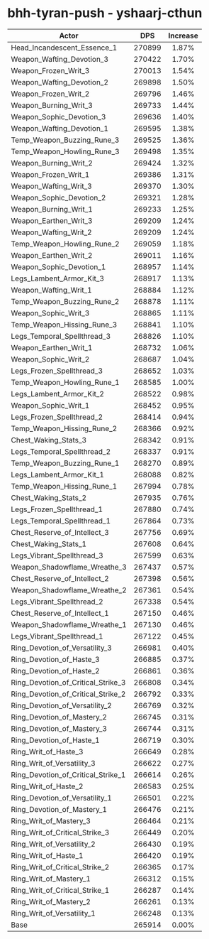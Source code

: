 # bhh-tyran-push - yshaarj-cthun
| Actor | DPS | Increase |
|---|:---:|:---:|
|Head_Incandescent_Essence_1|270899|1.87%|
|Weapon_Wafting_Devotion_3|270422|1.70%|
|Weapon_Frozen_Writ_3|270013|1.54%|
|Weapon_Wafting_Devotion_2|269898|1.50%|
|Weapon_Frozen_Writ_2|269796|1.46%|
|Weapon_Burning_Writ_3|269733|1.44%|
|Weapon_Sophic_Devotion_3|269636|1.40%|
|Weapon_Wafting_Devotion_1|269595|1.38%|
|Temp_Weapon_Buzzing_Rune_3|269525|1.36%|
|Temp_Weapon_Howling_Rune_3|269498|1.35%|
|Weapon_Burning_Writ_2|269424|1.32%|
|Weapon_Frozen_Writ_1|269386|1.31%|
|Weapon_Wafting_Writ_3|269370|1.30%|
|Weapon_Sophic_Devotion_2|269321|1.28%|
|Weapon_Burning_Writ_1|269233|1.25%|
|Weapon_Earthen_Writ_3|269209|1.24%|
|Weapon_Wafting_Writ_2|269209|1.24%|
|Temp_Weapon_Howling_Rune_2|269059|1.18%|
|Weapon_Earthen_Writ_2|269011|1.16%|
|Weapon_Sophic_Devotion_1|268957|1.14%|
|Legs_Lambent_Armor_Kit_3|268917|1.13%|
|Weapon_Wafting_Writ_1|268884|1.12%|
|Temp_Weapon_Buzzing_Rune_2|268878|1.11%|
|Weapon_Sophic_Writ_3|268865|1.11%|
|Temp_Weapon_Hissing_Rune_3|268841|1.10%|
|Legs_Temporal_Spellthread_3|268826|1.10%|
|Weapon_Earthen_Writ_1|268732|1.06%|
|Weapon_Sophic_Writ_2|268687|1.04%|
|Legs_Frozen_Spellthread_3|268652|1.03%|
|Temp_Weapon_Howling_Rune_1|268585|1.00%|
|Legs_Lambent_Armor_Kit_2|268522|0.98%|
|Weapon_Sophic_Writ_1|268452|0.95%|
|Legs_Frozen_Spellthread_2|268414|0.94%|
|Temp_Weapon_Hissing_Rune_2|268366|0.92%|
|Chest_Waking_Stats_3|268342|0.91%|
|Legs_Temporal_Spellthread_2|268337|0.91%|
|Temp_Weapon_Buzzing_Rune_1|268270|0.89%|
|Legs_Lambent_Armor_Kit_1|268088|0.82%|
|Temp_Weapon_Hissing_Rune_1|267994|0.78%|
|Chest_Waking_Stats_2|267935|0.76%|
|Legs_Frozen_Spellthread_1|267880|0.74%|
|Legs_Temporal_Spellthread_1|267864|0.73%|
|Chest_Reserve_of_Intellect_3|267756|0.69%|
|Chest_Waking_Stats_1|267608|0.64%|
|Legs_Vibrant_Spellthread_3|267599|0.63%|
|Weapon_Shadowflame_Wreathe_3|267437|0.57%|
|Chest_Reserve_of_Intellect_2|267398|0.56%|
|Weapon_Shadowflame_Wreathe_2|267361|0.54%|
|Legs_Vibrant_Spellthread_2|267338|0.54%|
|Chest_Reserve_of_Intellect_1|267150|0.46%|
|Weapon_Shadowflame_Wreathe_1|267130|0.46%|
|Legs_Vibrant_Spellthread_1|267122|0.45%|
|Ring_Devotion_of_Versatility_3|266981|0.40%|
|Ring_Devotion_of_Haste_3|266885|0.37%|
|Ring_Devotion_of_Haste_2|266861|0.36%|
|Ring_Devotion_of_Critical_Strike_3|266808|0.34%|
|Ring_Devotion_of_Critical_Strike_2|266792|0.33%|
|Ring_Devotion_of_Versatility_2|266769|0.32%|
|Ring_Devotion_of_Mastery_2|266745|0.31%|
|Ring_Devotion_of_Mastery_3|266744|0.31%|
|Ring_Devotion_of_Haste_1|266719|0.30%|
|Ring_Writ_of_Haste_3|266649|0.28%|
|Ring_Writ_of_Versatility_3|266622|0.27%|
|Ring_Devotion_of_Critical_Strike_1|266614|0.26%|
|Ring_Writ_of_Haste_2|266583|0.25%|
|Ring_Devotion_of_Versatility_1|266501|0.22%|
|Ring_Devotion_of_Mastery_1|266476|0.21%|
|Ring_Writ_of_Mastery_3|266464|0.21%|
|Ring_Writ_of_Critical_Strike_3|266449|0.20%|
|Ring_Writ_of_Versatility_2|266430|0.19%|
|Ring_Writ_of_Haste_1|266420|0.19%|
|Ring_Writ_of_Critical_Strike_2|266365|0.17%|
|Ring_Writ_of_Mastery_1|266312|0.15%|
|Ring_Writ_of_Critical_Strike_1|266287|0.14%|
|Ring_Writ_of_Mastery_2|266261|0.13%|
|Ring_Writ_of_Versatility_1|266248|0.13%|
|Base|265914|0.00%|
